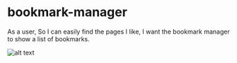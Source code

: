 # bookmark-manager

As a user,
So I can easily find the pages I like,
I want the bookmark manager to show a list of bookmarks.

![alt text](https://imgur.com/a/6HUfACz)
